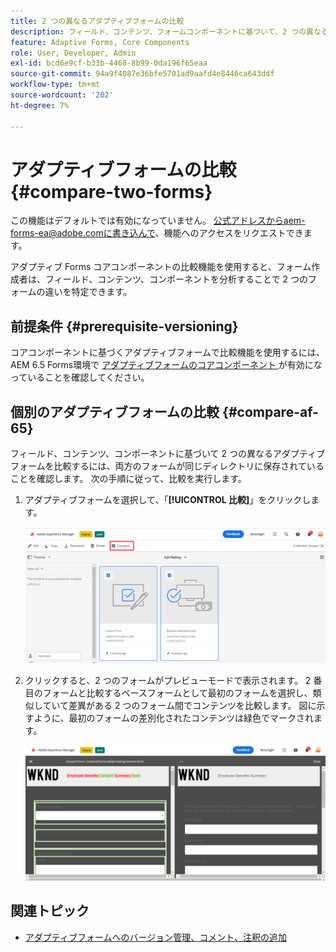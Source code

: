 ```yaml
---
title: 2 つの異なるアダプティブフォームの比較
description: フィールド、コンテンツ、フォームコンポーネントに基づいて、2 つの異なるフォームを比較します。
feature: Adaptive Forms, Core Components
role: User, Developer, Admin
exl-id: bcd6e9cf-b33b-4468-8b99-0da196f65eaa
source-git-commit: 94a9f4087e36bfe5701ad9aafd4e8446ca643ddf
workflow-type: tm+mt
source-wordcount: '202'
ht-degree: 7%

---
```


# アダプティブフォームの比較 {#compare-two-forms}

<!--
<span class="preview"> This feature is under the early adopter program. If you’re interested in joining our early access program for this feature, send an email from your official address to aem-forms-ea@adobe.com to request access </span>
-->

<span class="preview"> この機能はデフォルトでは有効になっていません。 公式アドレスからaem-forms-ea@adobe.comに書き込んで、機能へのアクセスをリクエストできます。</span>

アダプティブ Forms コアコンポーネントの比較機能を使用すると、フォーム作成者は、フィールド、コンテンツ、コンポーネントを分析することで 2 つのフォームの違いを特定できます。

## 前提条件 {#prerequisite-versioning}

コアコンポーネントに基づくアダプティブフォームで比較機能を使用するには、AEM 6.5 Forms環境で [ アダプティブフォームのコアコンポーネント ](https://experienceleague.adobe.com/en/docs/experience-manager-65/content/forms/adaptive-forms-core-components/enable-adaptive-forms-core-components) が有効になっていることを確認してください。

## 個別のアダプティブフォームの比較 {#compare-af-65}

フィールド、コンテンツ、コンポーネントに基づいて 2 つの異なるアダプティブフォームを比較するには、両方のフォームが同じディレクトリに保存されていることを確認します。 次の手順に従って、比較を実行します。

1. アダプティブフォームを選択して、「**[!UICONTROL 比較]**」をクリックします。

   ![ アダプティブフォームの比較 ](/help/forms/using/assets/compare-two-forms.png)

1. クリックすると、2 つのフォームがプレビューモードで表示されます。 2 番目のフォームと比較するベースフォームとして最初のフォームを選択し、類似していて差異がある 2 つのフォーム間でコンテンツを比較します。 図に示すように、最初のフォームの差別化されたコンテンツは緑色でマークされます。

   ![ 比較されたフォーム ](/help/forms/using/assets/compared-forms.png)

## 関連トピック

* [アダプティブフォームへのバージョン管理、コメント、注釈の追加](/help/forms/using/add-versioning-reviews-comments.md)
